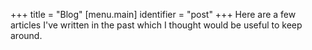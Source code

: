 +++
title = "Blog"
[menu.main]
  identifier = "post"
+++
Here are a few articles I've written in the past which I thought would be useful to keep around.